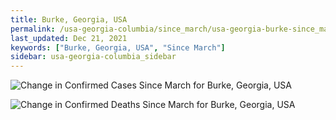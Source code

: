 ```yaml
---
title: Burke, Georgia, USA
permalink: /usa-georgia-columbia/since_march/usa-georgia-burke-since_march.html
last_updated: Dec 21, 2021
keywords: ["Burke, Georgia, USA", "Since March"]
sidebar: usa-georgia-columbia_sidebar
---
```


![Change in Confirmed Cases Since March for Burke, Georgia, USA](/covid_tracker/images/graphs/usa-georgia-burke-delta_confirmed-since_march_graph.png)

![Change in Confirmed Deaths Since March for Burke, Georgia, USA](/covid_tracker/images/graphs/usa-georgia-burke-delta_deaths-since_march_graph.png)
